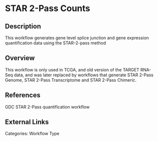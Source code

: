 # STAR 2-Pass Counts #

## Description ##
This workflow generates gene level splice junction and gene expression quantification data using the STAR-2-pass method

## Overview ##
This workflow is only used in TCGA, and old version of the TARGET RNA-Seq data, and was later replaced by workflows that generate STAR 2-Pass Genome, STAR 2-Pass Transcriptome and STAR 2-Pass Chimeric.

## References ##
GDC STAR 2-Pass quantification workflow

## External Links ##

Categories: Workflow Type
